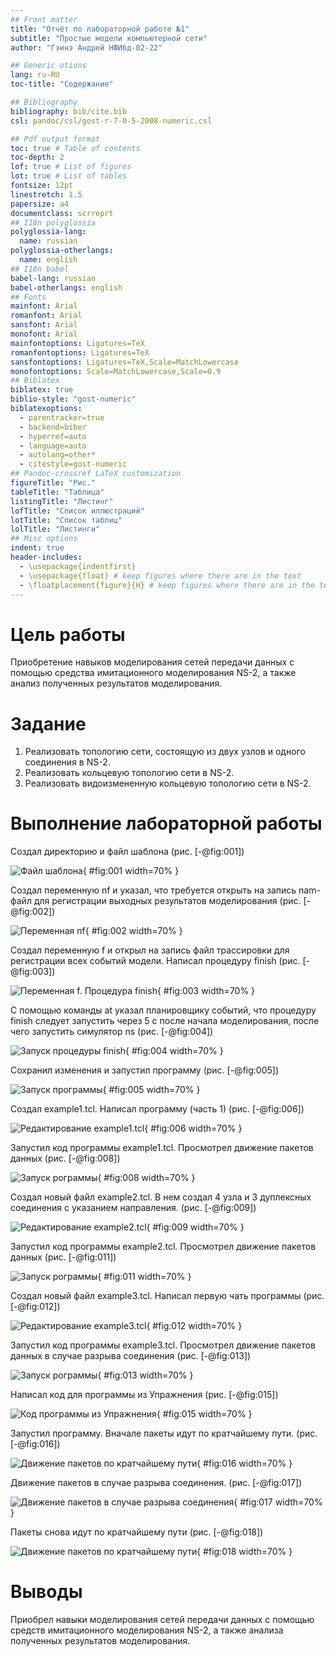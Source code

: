 ```yaml
---
## Front matter
title: "Отчёт по лабораторной работе №1"
subtitle: "Простые модели компьютерной сети"
author: "Гэинэ Андрей НФИбд-02-22"

## Generic otions
lang: ru-RU
toc-title: "Содержание"

## Bibliography
bibliography: bib/cite.bib
csl: pandoc/csl/gost-r-7-0-5-2008-numeric.csl

## Pdf output format
toc: true # Table of contents
toc-depth: 2
lof: true # List of figures
lot: true # List of tables
fontsize: 12pt
linestretch: 1.5
papersize: a4
documentclass: scrreprt
## I18n polyglossia
polyglossia-lang:
  name: russian
polyglossia-otherlangs:
  name: english
## I18n babel
babel-lang: russian
babel-otherlangs: english
## Fonts
mainfont: Arial
romanfont: Arial
sansfont: Arial
monofont: Arial
mainfontoptions: Ligatures=TeX
romanfontoptions: Ligatures=TeX
sansfontoptions: Ligatures=TeX,Scale=MatchLowercase
monofontoptions: Scale=MatchLowercase,Scale=0.9
## Biblatex
biblatex: true
biblio-style: "gost-numeric"
biblatexoptions:
  - parentracker=true
  - backend=biber
  - hyperref=auto
  - language=auto
  - autolang=other*
  - citestyle=gost-numeric
## Pandoc-crossref LaTeX customization
figureTitle: "Рис."
tableTitle: "Таблица"
listingTitle: "Листинг"
lofTitle: "Список иллюстраций"
lotTitle: "Список таблиц"
lolTitle: "Листинги"
## Misc options
indent: true
header-includes:
  - \usepackage{indentfirst}
  - \usepackage{float} # keep figures where there are in the text
  - \floatplacement{figure}{H} # keep figures where there are in the text
---
```


# Цель работы

Приобретение навыков моделирования сетей передачи данных с помощью средства имитационного моделирования NS-2, а также анализ полученных результатов
моделирования.

# Задание

1. Реализовать топологию сети, состоящую из двух узлов и одного соединения в NS-2.
2. Реализовать кольцевую топологию сети в NS-2.
3. Реализовать видоизмененную кольцевую топологию сети в NS-2.

# Выполнение лабораторной работы

Создал директорию и файл шаблона (рис. [-@fig:001])

![Файл шаблона](image/1.png){ #fig:001 width=70% }

Создал переменную nf и указал, что требуется открыть на запись nam-файл для регистрации выходных результатов моделирования (рис. [-@fig:002])

![Переменная nf](image/2.png){ #fig:002 width=70% }

Создал переменную f и открыл на запись файл трассировки для регистрации всех событий модели. Написал процедуру finish (рис. [-@fig:003])

![Переменная f. Процедура finish](image/3.png){ #fig:003 width=70% }

С помощью команды at указал планировщику событий, что процедуру finish следует запустить через 5 с после начала моделирования, после чего запустить симулятор ns (рис. [-@fig:004])

![Запуск процедуры finish](image/4.png){ #fig:004 width=70% }

Сохранил изменения и запустил программу (рис. [-@fig:005])

![Запуск программы](image/5.png){ #fig:005 width=70% }

Создал example1.tcl. Написал программу (часть 1) (рис. [-@fig:006])

![Редактирование example1.tcl](image/6.png){ #fig:006 width=70% }

Запустил код программы example1.tcl. Просмотрел движение пакетов данных (рис. [-@fig:008])

![Запуск рограммы](image/8.png){ #fig:008 width=70% }

Создал новый файл example2.tcl. В нем создал 4 узла и 3 дуплексных соединения с указанием направления. (рис. [-@fig:009])

![Редактирование example2.tcl](image/9.png){ #fig:009 width=70% }

Запустил код программы example2.tcl. Просмотрел движение пакетов данных (рис. [-@fig:011])

![Запуск рограммы](image/11.png){ #fig:011 width=70% }

Создал новый файл example3.tcl. Написал первую чать программы (рис. [-@fig:012])

![Редактирование example3.tcl](image/12.png){ #fig:012 width=70% }

Запустил код программы example3.tcl. Просмотрел движение пакетов данных в случае разрыва соединения (рис. [-@fig:013])

![Запуск рограммы](image/13.png){ #fig:013 width=70% }

Написал код для программы из Упражнения (рис. [-@fig:015])

![Код программы из Упражнения](image/15.png){ #fig:015 width=70% }

Запустил программу. Вначале пакеты идут по кратчайшему пути. (рис. [-@fig:016])

![Движение пакетов по кратчайшему пути](image/16.png){ #fig:016 width=70% }

Движение пакетов в случае разрыва соединения. (рис. [-@fig:017])

![Движение пакетов в случае разрыва соединения](image/17.png){ #fig:017 width=70% }

Пакеты снова идут по кратчайшему пути (рис. [-@fig:018])

![Движение пакетов по кратчайшему пути](image/18.png){ #fig:018 width=70% }

# Выводы

Приобрел навыки моделирования сетей передачи данных с помощью средств имитационного моделирования NS-2, а также анализа полученных результатов моделирования.